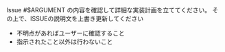 Issue #$ARGUMENT の内容を確認して詳細な実装計画を立ててください。
その上で、ISSUEの説明文を上書き更新してください

- 不明点があればユーザーに確認すること
- 指示されたこと以外は行わないこと
